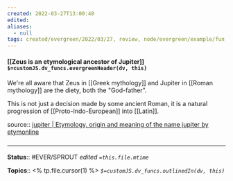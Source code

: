 ```yaml
---
created: 2022-03-27T13:00:40 
edited: 
aliases:
  - null
tags: created/evergreen/2022/03/27, review, node/evergreen/example/fun
---
```


#### [[Zeus is an etymological ancestor of Jupiter]] `$=customJS.dv_funcs.evergreenHeader(dv, this)`

We're all aware that Zeus in [[Greek mythology]] and Jupiter in [[Roman mythology]] are the diety, both the "God-father".

This is not just a decision made by some ancient Roman, it is a natural progression of [[Proto-Indo-European]] into [[Latin]].  

source:: [jupiter | Etymology, origin and meaning of the name jupiter by etymonline](https://www.etymonline.com/word/jupiter)

### <hr class="footnote"/>

**Status**:: #EVER/SPROUT
*edited `=this.file.mtime`*

**Topics**:: <% tp.file.cursor(1) %>
*`$=customJS.dv_funcs.outlinedIn(dv, this)`*

